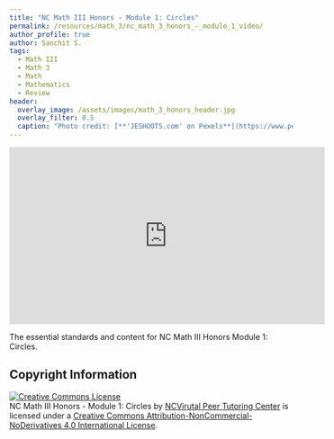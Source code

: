 ```yaml
---
title: "NC Math III Honors - Module 1: Circles"
permalink: /resources/math_3/nc_math_3_honors_-_module_1_video/
author_profile: true
author: Sanchit S.
tags:
  - Math III
  - Math 3
  - Math
  - Mathematics
  - Review
header:
  overlay_image: /assets/images/math_3_honors_header.jpg 
  overlay_filter: 0.5
  caption: "Photo credit: [**'JESHOOTS.com' on Pexels**](https://www.pexels.com/photo/person-holding-a-chalk-in-front-of-the-chalk-board-714699/)"
---
```

<iframe width="560" height="315" src="https://ncvps.yuja.com/V/Video?v=2366364&node=8480984&a=1073258069&preload=false" frameborder="0" webkitallowfullscreen mozallowfullscreen allowfullscreen></iframe>

The essential standards and content for NC Math III Honors Module 1: Circles.

## Copyright Information
<a rel="license" href="http://creativecommons.org/licenses/by-nc-nd/4.0/"><img alt="Creative Commons License" style="border-width:0" src="https://i.creativecommons.org/l/by-nc-nd/4.0/88x31.png" /></a><br /><span xmlns:dct="http://purl.org/dc/terms/" href="http://purl.org/dc/dcmitype/MovingImage" property="dct:title" rel="dct:type"> NC Math III Honors - Module 1: Circles</span> by <a xmlns:cc="http://creativecommons.org/ns#" href="https://ptcresources.github.io/resources/math_3/nc_math_3_honors_-_module_1_circles" property="cc:attributionName" rel="cc:attributionURL">NCVirutal Peer Tutoring Center</a> is licensed under a <a rel="license" href="http://creativecommons.org/licenses/by-nc-nd/4.0/">Creative Commons Attribution-NonCommercial-NoDerivatives 4.0 International License</a>.